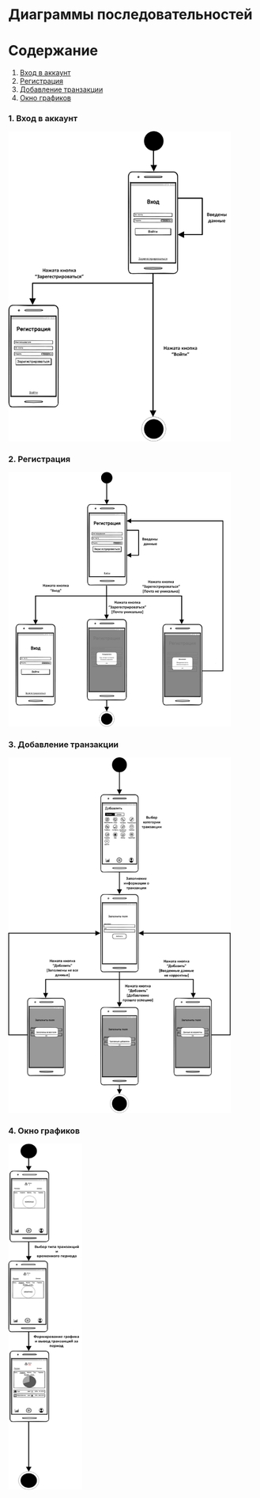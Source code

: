 # Диаграммы последовательностей

# Содержание
1. [Вход в аккаунт](#1)
2. [Регистрация](#2)
3. [Добавление транзакции](#3)
4. [Окно графиков](#4)



### 1. Вход в аккаунт<a name="1"></a>

<img src="https://github.com/IlyaLazowski/labs_ZhTSRPO/blob/main/docs/diagrams/images/StateEntrance.png" alt="Вход в аккаунт" width="450"/>

### 2. Регистрация<a name="2"></a>

<img src="https://github.com/IlyaLazowski/labs_ZhTSRPO/blob/main/docs/diagrams/images/StateRegistration.png" alt="Регистрация" width="450"/>

### 3. Добавление транзакции<a name="3"></a>

<img src="https://github.com/IlyaLazowski/labs_ZhTSRPO/blob/main/docs/diagrams/images/StateAddingTransaction.png" alt="Добавление транзакции" width="450"/>

### 4. Окно графиков<a name="4"></a>

<img src="https://github.com/IlyaLazowski/labs_ZhTSRPO/blob/main/docs/diagrams/images/StateGraphics.png" alt="Окно графиков" height="700" width="150"/>
